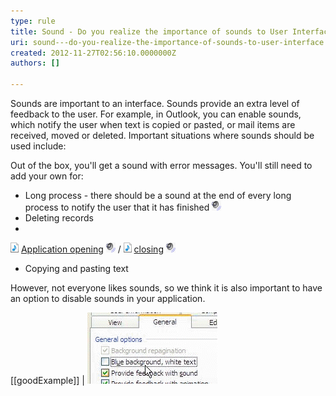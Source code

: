 ```yaml
---
type: rule
title: Sound - Do you realize the importance of sounds to User Interface?
uri: sound---do-you-realize-the-importance-of-sounds-to-user-interface
created: 2012-11-27T02:56:10.0000000Z
authors: []

---
```


Sounds are important to an interface. Sounds provide an extra level of feedback to the user. For example, in Outlook, you can enable sounds, which notify the user when text is copied or pasted, or mail items are received, moved or deleted. Important situations where sounds should be used include:
 
Out of the box, you'll get a sound with error messages. You'll still need to add your own for:

- Long process - there should be a sound at the end of every long process to notify the user that it has finished [
![](../../assets/Sound.gif)](http://www.ssw.com.au/ssw/Standards/Rules/Sounds/sswLongProcessFinished01_ChatWhsp.wav)
- Deleting records
- 
![](../../assets/iconAudio.png "Audio File") [Application opening](http://www.ssw.com.au/ssw/Standards/Rules/Sounds/SSWApplicationOpened_dooropen.wav) [
![](../../assets/Sound.gif)](http://www.ssw.com.au/ssw/Standards/Rules/Sounds/SSWApplicationOpened_dooropen.wav) / 
![](../../assets/iconAudio.png "Audio File") [closing](http://www.ssw.com.au/ssw/Standards/Rules/Sounds/SSWApplicationClosed_doorslam.wav) [
![](../../assets/Sound.gif)](http://www.ssw.com.au/ssw/Standards/Rules/Sounds/SSWApplicationClosed_doorslam.wav)
- Copying and pasting text


However, not everyone likes sounds, so we think it is also important to have an option to disable sounds in your application.

[[goodExample]]
| ![Turning on Feedback with sound in Outlook](../../assets/OutlookSounds.gif)
